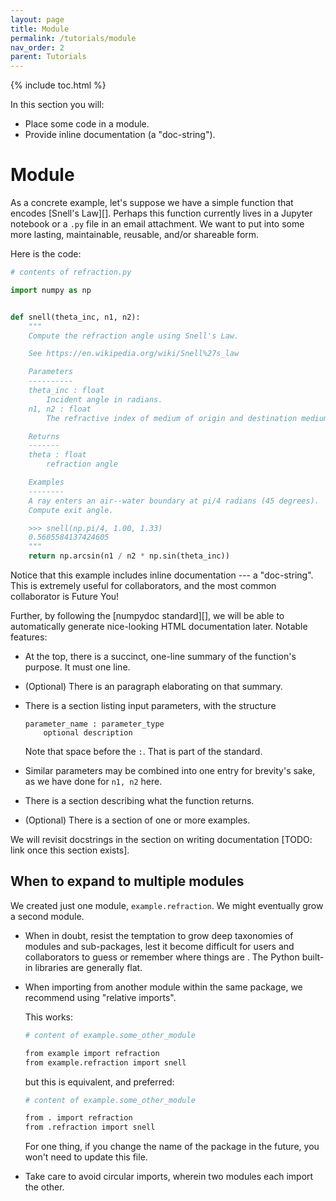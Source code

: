 ```yaml
---
layout: page
title: Module
permalink: /tutorials/module
nav_order: 2
parent: Tutorials
---
```


{% include toc.html %}

In this section you will:

- Place some code in a module.
- Provide inline documentation (a "doc-string").

# Module

As a concrete example, let's suppose we have a simple function that encodes [Snell's Law][].
Perhaps this function currently lives in a Jupyter notebook or a `.py` file in
an email attachment. We want to put into some more lasting, maintainable,
reusable, and/or shareable form.

Here is the code:

```py
# contents of refraction.py

import numpy as np


def snell(theta_inc, n1, n2):
    """
    Compute the refraction angle using Snell's Law.

    See https://en.wikipedia.org/wiki/Snell%27s_law

    Parameters
    ----------
    theta_inc : float
        Incident angle in radians.
    n1, n2 : float
        The refractive index of medium of origin and destination medium.

    Returns
    -------
    theta : float
        refraction angle

    Examples
    --------
    A ray enters an air--water boundary at pi/4 radians (45 degrees).
    Compute exit angle.

    >>> snell(np.pi/4, 1.00, 1.33)
    0.5605584137424605
    """
    return np.arcsin(n1 / n2 * np.sin(theta_inc))
```

Notice that this example includes inline documentation --- a "doc-string". This
is extremely useful for collaborators, and the most common collaborator is
Future You!

Further, by following the [numpydoc standard][], we will be able to
automatically generate nice-looking HTML documentation later. Notable features:

- At the top, there is a succinct, one-line summary of the function's purpose.
  It must one line.

- (Optional) There is an paragraph elaborating on that summary.

- There is a section listing input parameters, with the structure

  ```none
  parameter_name : parameter_type
      optional description
  ```

  Note that space before the `:`. That is part of the standard.

- Similar parameters may be combined into one entry for brevity's sake, as we
  have done for `n1, n2` here.

- There is a section describing what the function returns.

- (Optional) There is a section of one or more examples.

We will revisit docstrings in the section on writing documentation
[TODO: link once this section exists].

## When to expand to multiple modules

We created just one module, `example.refraction`. We might eventually grow a
second module.

- When in doubt, resist the temptation to grow deep taxonomies of modules and
  sub-packages, lest it become difficult for users and collaborators to guess
  or remember where things are . The Python built-in libraries are generally
  flat.

- When importing from another module within the same package, we recommend
  using "relative imports".

  This works:

  ```bash
  # content of example.some_other_module

  from example import refraction
  from example.refraction import snell
  ```

  but this is equivalent, and preferred:

  ```bash
  # content of example.some_other_module

  from . import refraction
  from .refraction import snell
  ```

  For one thing, if you change the name of the package in the future, you won't
  need to update this file.

- Take care to avoid circular imports, wherein two modules each import the
  other.
